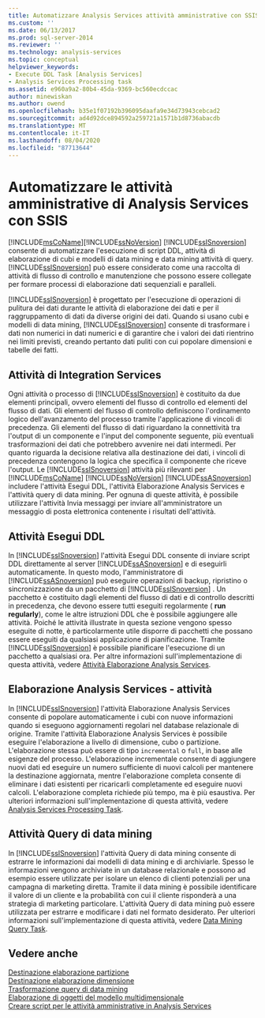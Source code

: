 ```yaml
---
title: Automatizzare Analysis Services attività amministrative con SSIS | Microsoft Docs
ms.custom: ''
ms.date: 06/13/2017
ms.prod: sql-server-2014
ms.reviewer: ''
ms.technology: analysis-services
ms.topic: conceptual
helpviewer_keywords:
- Execute DDL Task [Analysis Services]
- Analysis Services Processing task
ms.assetid: e960a9a2-80b4-45da-9369-bc560ecdccac
author: minewiskan
ms.author: owend
ms.openlocfilehash: b35e1f07192b396095daafa9e34d73943cebcad2
ms.sourcegitcommit: ad4d92dce894592a259721a1571b1d8736abacdb
ms.translationtype: MT
ms.contentlocale: it-IT
ms.lasthandoff: 08/04/2020
ms.locfileid: "87713644"
---
```

# <a name="automate-analysis-services-administrative-tasks-with-ssis"></a>Automatizzare le attività amministrative di Analysis Services con SSIS
  [!INCLUDE[msCoName](../../includes/msconame-md.md)][!INCLUDE[ssNoVersion](../../includes/ssnoversion-md.md)] [!INCLUDE[ssISnoversion](../../includes/ssisnoversion-md.md)] consente di automatizzare l'esecuzione di script DDL, attività di elaborazione di cubi e modelli di data mining e data mining attività di query. [!INCLUDE[ssISnoversion](../../includes/ssisnoversion-md.md)] può essere considerato come una raccolta di attività di flusso di controllo e manutenzione che possono essere collegate per formare processi di elaborazione dati sequenziali e paralleli.  
  
 [!INCLUDE[ssISnoversion](../../includes/ssisnoversion-md.md)] è progettato per l'esecuzione di operazioni di pulitura dei dati durante le attività di elaborazione dei dati e per il raggruppamento di dati da diverse origini dei dati. Quando si usano cubi e modelli di data mining, [!INCLUDE[ssISnoversion](../../includes/ssisnoversion-md.md)] consente di trasformare i dati non numerici in dati numerici e di garantire che i valori dei dati rientrino nei limiti previsti, creando pertanto dati puliti con cui popolare dimensioni e tabelle dei fatti.  
  
## <a name="integration-services-tasks"></a>Attività di Integration Services  
 Ogni attività o processo di [!INCLUDE[ssISnoversion](../../includes/ssisnoversion-md.md)] è costituito da due elementi principali, ovvero elementi del flusso di controllo ed elementi del flusso di dati. Gli elementi del flusso di controllo definiscono l'ordinamento logico dell'avanzamento del processo tramite l'applicazione di vincoli di precedenza. Gli elementi del flusso di dati riguardano la connettività tra l'output di un componente e l'input del componente seguente, più eventuali trasformazioni dei dati che potrebbero avvenire nei dati intermedi. Per quanto riguarda la decisione relativa alla destinazione dei dati, i vincoli di precedenza contengono la logica che specifica il componente che riceve l'output. Le [!INCLUDE[ssISnoversion](../../includes/ssisnoversion-md.md)] attività più rilevanti per [!INCLUDE[msCoName](../../includes/msconame-md.md)] [!INCLUDE[ssNoVersion](../../includes/ssnoversion-md.md)] [!INCLUDE[ssASnoversion](../../includes/ssasnoversion-md.md)] includere l'attività Esegui DDL, l'attività Elaborazione Analysis Services e l'attività query di data mining. Per ognuna di queste attività, è possibile utilizzare l'attività Invia messaggi per inviare all'amministratore un messaggio di posta elettronica contenente i risultati dell'attività.  
  
## <a name="the-execute-ddl-task"></a>Attività Esegui DDL  
 In [!INCLUDE[ssISnoversion](../../includes/ssisnoversion-md.md)] l'attività Esegui DDL consente di inviare script DDL direttamente al server [!INCLUDE[ssASnoversion](../../includes/ssasnoversion-md.md)] e di eseguirli automaticamente. In questo modo, l'amministratore di [!INCLUDE[ssASnoversion](../../includes/ssasnoversion-md.md)] può eseguire operazioni di backup, ripristino o sincronizzazione da un pacchetto di [!INCLUDE[ssISnoversion](../../includes/ssisnoversion-md.md)] . Un pacchetto è costituito dagli elementi del flusso di dati e di controllo descritti in precedenza, che devono essere tutti eseguiti regolarmente ( **run regularly**), come le altre istruzioni DDL che è possibile aggiungere alle attività. Poiché le attività illustrate in questa sezione vengono spesso eseguite di notte, è particolarmente utile disporre di pacchetti che possano essere eseguiti da qualsiasi applicazione di pianificazione. Tramite [!INCLUDE[ssISnoversion](../../includes/ssisnoversion-md.md)] è possibile pianificare l'esecuzione di un pacchetto a qualsiasi ora. Per altre informazioni sull'implementazione di questa attività, vedere [Attività Elaborazione Analysis Services](../../integration-services/control-flow/analysis-services-execute-ddl-task.md).  
  
## <a name="analysis-services-processing-task"></a>Elaborazione Analysis Services - attività  
 In [!INCLUDE[ssISnoversion](../../includes/ssisnoversion-md.md)] l'attività Elaborazione Analysis Services consente di popolare automaticamente i cubi con nuove informazioni quando si eseguono aggiornamenti regolari nel database relazionale di origine. Tramite l'attività Elaborazione Analysis Services è possibile eseguire l'elaborazione a livello di dimensione, cubo o partizione. L'elaborazione stessa può essere di tipo `incremental` o `full`, in base alle esigenze del processo. L'elaborazione incrementale consente di aggiungere nuovi dati ed eseguire un numero sufficiente di nuovi calcoli per mantenere la destinazione aggiornata, mentre l'elaborazione completa consente di eliminare i dati esistenti per ricaricarli completamente ed eseguire nuovi calcoli. L'elaborazione completa richiede più tempo, ma è più esaustiva. Per ulteriori informazioni sull'implementazione di questa attività, vedere [Analysis Services Processing Task](../../integration-services/control-flow/analysis-services-processing-task.md).  
  
## <a name="data-mining-query-task"></a>Attività Query di data mining  
 In [!INCLUDE[ssISnoversion](../../includes/ssisnoversion-md.md)] l'attività Query di data mining consente di estrarre le informazioni dai modelli di data mining e di archiviarle. Spesso le informazioni vengono archiviate in un database relazionale e possono ad esempio essere utilizzate per isolare un elenco di clienti potenziali per una campagna di marketing diretta. Tramite il data mining è possibile identificare il valore di un cliente e la probabilità con cui il cliente risponderà a una strategia di marketing particolare. L'attività Query di data mining può essere utilizzata per estrarre e modificare i dati nel formato desiderato. Per ulteriori informazioni sull'implementazione di questa attività, vedere [Data Mining Query Task](../../integration-services/control-flow/data-mining-query-task.md).  
  
## <a name="see-also"></a>Vedere anche  
 [Destinazione elaborazione partizione](../../integration-services/data-flow/partition-processing-destination.md)   
 [Destinazione elaborazione dimensione](../../integration-services/data-flow/dimension-processing-destination.md)   
 [Trasformazione query di data mining](../../integration-services/data-flow/transformations/data-mining-query-transformation.md)   
 [Elaborazione di oggetti del modello multidimensionale](../multidimensional-models/processing-a-multidimensional-model-analysis-services.md)   
 [Creare script per le attività amministrative in Analysis Services](../script-administrative-tasks-in-analysis-services.md)  
  
  
